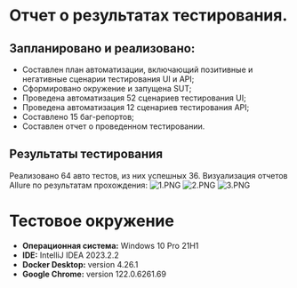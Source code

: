 # Отчет о результатах тестирования.
## Запланировано и реализовано:
- Составлен план автоматизации, включающий позитивные и негативные сценарии тестирования UI и API;
- Сформировано окружение и запущена SUT;
- Проведена автоматизация 52 сценариев тестирования UI;
- Проведена автоматизация 12 сценариев тестирования API;
- Составлено 15 баг-репортов;
- Составлен отчет о проведенном тестировании.

## Результаты тестирования
Реализовано 64 авто тестов, из них успешных 36.
Визуализация отчетов Allure по результатам прохождения:
![1.PNG](..%2F..%2F..%2FDesktop%2F1.PNG)
![2.PNG](..%2F..%2F..%2FDesktop%2F2.PNG)
![3.PNG](..%2F..%2F..%2FDesktop%2F3.PNG)

# Тестовое окружение
- **Операционная система:** Windows 10 Pro 21H1
- **IDE:** IntelliJ IDEA 2023.2.2
- **Docker Desktop:** version 4.26.1
- **Google Chrome:** version  122.0.6261.69

